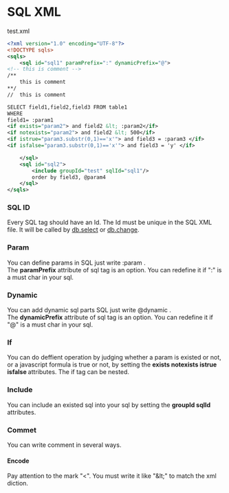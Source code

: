 <H1>SQL XML</H1>

test.xml
```xml
<?xml version="1.0" encoding="UTF-8"?>
<!DOCTYPE sqls>
<sqls>
	<sql id="sql1" paramPrefix=":" dynamicPrefix="@">
<!-- this is comment -->
/**
	this is comment
**/
//	this is comment

SELECT field1,field2,field3 FROM table1
WHERE
field1= :param1
<if exists="param2"> and field2 &lt; :param2</if>
<if notexists="param2"> and field2 &lt; 500</if>
<if istrue="param3.substr(0,1)=='x'"> and field3 = :param3 </if>
<if isfalse="param3.substr(0,1)=='x'"> and field3 = 'y' </if>

	</sql>
	<sql id="sql2">
		<include groupId="test" sqlId="sql1"/>
		order by field3, @param4
	</sql>
</sqls>

```


<h3>SQL ID</h3>
Every SQL tag should have an Id. The Id must be unique in the SQL XML file.
It will be called by <a href="db.select.md">db.select</a> or <a href="db.change.md">db.change</a>.

<h3>Param</h3>
You can define params in SQL just write :param .<br>
The <b>paramPrefix</b> attribute of sql tag is an option. You can redefine it if ":" is a must char in your sql.

<h3>Dynamic</h3>
You can add dynamic sql parts SQL just write @dynamic .<br>
The <b>dynamicPrefix</b> attribute of sql tag is an option. You can redefine it if "@" is a must char in your sql.

<h3>If</h3>
You can do deffient operation by judging whether a param is existed or not, or a javascript formula is true or not,
by setting the <b>exists notexists istrue isfalse </b>attributes.
The if tag can be nested.

<h3>Include</h3>
You can include an existed sql into your sql by setting the <b>groupId sqlId</b> attributes.<BR>
<h3>Commet</h3>
You can write comment in several ways.

<h4>Encode</h3>
Pay attention to the mark "&lt;". You must write it like "&amp;lt;" to match the xml diction.
